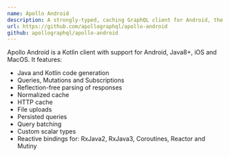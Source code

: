 ```yaml
---
name: Apollo Android
description: A strongly-typed, caching GraphQL client for Android, the JVM and Kotlin multiplatform.
url: https://github.com/apollographql/apollo-android
github: apollographql/apollo-android
---
```


Apollo Android is a Kotlin client with support for Android, Java8+, iOS and MacOS. It features:

* Java and Kotlin code generation
* Queries, Mutations and Subscriptions
* Reflection-free parsing of responses
* Normalized cache
* HTTP cache
* File uploads
* Persisted queries
* Query batching
* Custom scalar types
* Reactive bindings for: RxJava2, RxJava3, Coroutines, Reactor and Mutiny

